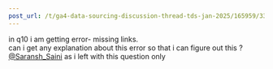 ```yaml
---
post_url: /t/ga4-data-sourcing-discussion-thread-tds-jan-2025/165959/331
---
```

in q10 i am getting error- missing links.  
can i get any explanation about this error so that i can figure out this ?  
[@Saransh\_Saini](/u/saransh_saini) as i left with this question only
